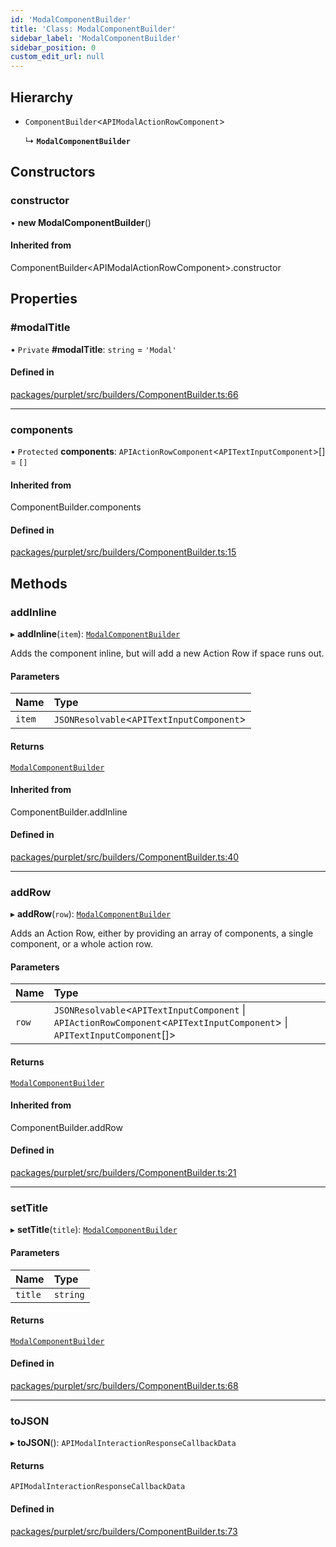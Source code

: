 ```yaml
---
id: 'ModalComponentBuilder'
title: 'Class: ModalComponentBuilder'
sidebar_label: 'ModalComponentBuilder'
sidebar_position: 0
custom_edit_url: null
---
```


## Hierarchy

- `ComponentBuilder`<`APIModalActionRowComponent`\>

  ↳ **`ModalComponentBuilder`**

## Constructors

### constructor

• **new ModalComponentBuilder**()

#### Inherited from

ComponentBuilder<APIModalActionRowComponent\>.constructor

## Properties

### #modalTitle

• `Private` **#modalTitle**: `string` = `'Modal'`

#### Defined in

[packages/purplet/src/builders/ComponentBuilder.ts:66](https://github.com/CRBT-Team/Purplet/blob/b72b1ee/packages/purplet/src/builders/ComponentBuilder.ts#L66)

---

### components

• `Protected` **components**: `APIActionRowComponent`<`APITextInputComponent`\>[] = `[]`

#### Inherited from

ComponentBuilder.components

#### Defined in

[packages/purplet/src/builders/ComponentBuilder.ts:15](https://github.com/CRBT-Team/Purplet/blob/b72b1ee/packages/purplet/src/builders/ComponentBuilder.ts#L15)

## Methods

### addInline

▸ **addInline**(`item`): [`ModalComponentBuilder`](ModalComponentBuilder.md)

Adds the component inline, but will add a new Action Row if space runs out.

#### Parameters

| Name   | Type                                       |
| :----- | :----------------------------------------- |
| `item` | `JSONResolvable`<`APITextInputComponent`\> |

#### Returns

[`ModalComponentBuilder`](ModalComponentBuilder.md)

#### Inherited from

ComponentBuilder.addInline

#### Defined in

[packages/purplet/src/builders/ComponentBuilder.ts:40](https://github.com/CRBT-Team/Purplet/blob/b72b1ee/packages/purplet/src/builders/ComponentBuilder.ts#L40)

---

### addRow

▸ **addRow**(`row`): [`ModalComponentBuilder`](ModalComponentBuilder.md)

Adds an Action Row, either by providing an array of components, a single component, or a whole action row.

#### Parameters

| Name | Type |
| :-- | :-- |
| `row` | `JSONResolvable`<`APITextInputComponent` \| `APIActionRowComponent`<`APITextInputComponent`\> \| `APITextInputComponent`[]\> |

#### Returns

[`ModalComponentBuilder`](ModalComponentBuilder.md)

#### Inherited from

ComponentBuilder.addRow

#### Defined in

[packages/purplet/src/builders/ComponentBuilder.ts:21](https://github.com/CRBT-Team/Purplet/blob/b72b1ee/packages/purplet/src/builders/ComponentBuilder.ts#L21)

---

### setTitle

▸ **setTitle**(`title`): [`ModalComponentBuilder`](ModalComponentBuilder.md)

#### Parameters

| Name    | Type     |
| :------ | :------- |
| `title` | `string` |

#### Returns

[`ModalComponentBuilder`](ModalComponentBuilder.md)

#### Defined in

[packages/purplet/src/builders/ComponentBuilder.ts:68](https://github.com/CRBT-Team/Purplet/blob/b72b1ee/packages/purplet/src/builders/ComponentBuilder.ts#L68)

---

### toJSON

▸ **toJSON**(): `APIModalInteractionResponseCallbackData`

#### Returns

`APIModalInteractionResponseCallbackData`

#### Defined in

[packages/purplet/src/builders/ComponentBuilder.ts:73](https://github.com/CRBT-Team/Purplet/blob/b72b1ee/packages/purplet/src/builders/ComponentBuilder.ts#L73)
